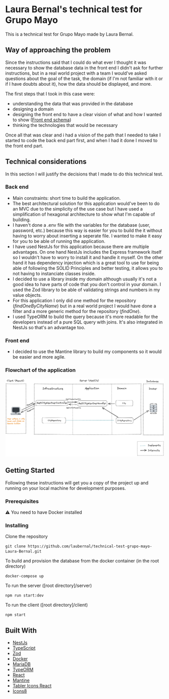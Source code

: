 # Laura Bernal's technical test for Grupo Mayo

This is a technical test for Grupo Mayo made by Laura Bernal.

## Way of approaching the problem

Since the instructions said that I could do what ever I thought it was necessary to show the database data in the front end I didn't ask for further instructions, but in a real world project with a team I would've asked questions about the goal of the task, the domain (if I'm not familiar with it or if I have doubts about it), how the data should be displayed, and more.

The first steps that I took in this case were:

- understanding the data that was provided in the database
- designing a domain
- designing the front end to have a clear vision of what and how I wanted to show ([Front end schema](/images/TechnicalTestGrupoMayoFrontEndSchema.png))
- thinking the technologies that would be necessary

Once all that was clear and i had a vision of the path that I needed to take I started to code the back end part first, and when I had it done I moved to the front end part.

## Technical considerations

In this section I will justify the decisions that I made to do this technical test.

### Back end

- Main constraints: short time to build the application.
- The best architectural solution for this application would've been to do an MVC due to the simplicity of the use case but I have used a simplification of hexagonal architecture to show what I'm capable of building.
- I haven't done a .env file with the variables for the database (user, password, etc.) because this way is easier for you to build the it without having to worry about inserting a seperate file. I wanted to make it easy for you to be able of running the application.
- I have used NestJs for this application because there are multiple advantages.
  On one hand NestJs includes the Express framework itself so I wouldn't have to worry to install it and handle it myself.
  On the other hand it has dependency injection which is a great tool to use for being able of following the SOLID Principles and better testing, it allows you to not having to instanciate classes inside.
- I decided to use a library inside my domain although usually it's not a good idea to have parts of code that you don't control in your domain. I used the Zod library to be able of validating strings and numbers in my value objects.
- For this application I only did one method for the repository (_findOneByCityName_) but in a real world project I would have done a filter and a more generic method for the repository (_findOne_).
- I used TypeORM to build the query because it's more readable for the developers instead of a pure SQL query with joins. It's also integrated in NestJs so that's an advantage too.

### Front end

- I decided to use the Mantine library to build my components so it would be easier and more agile.

### Flowchart of the application

![Flowchart of the application](/images/TechnicalTestGrupoMayoFlowchart.png 'Flowchart of the application')

## Getting Started

Following these instructions will get you a copy of the project up and running on your local machine for development purposes.

### Prerequisites

⚠ You need to have Docker installed

### Installing

Clone the repository

```
git clone https://github.com/laubernal/technical-test-grupo-mayo-Laura-Bernal.git
```

To build and provision the database from the docker container (in the root directory)

```
docker-compose up
```

To run the server ([root directory]/server)

```
npm run start:dev
```

To run the client ([root directory]/client)

```
npm start
```

## Built With

- [NestJs](https://nestjs.com/)
- [TypeScript](https://www.typescriptlang.org/)
- [Zod](https://zod.dev/)
- [Docker](https://www.docker.com/)
- [MariaDB](https://mariadb.org/)
- [TypeORM](https://typeorm.io/)
- [React](https://es.reactjs.org/)
- [Mantine](https://mantine.dev/)
- [Tabler Icons React](https://tabler-icons-react.vercel.app/)
- [Icons8](https://icons8.com/)
